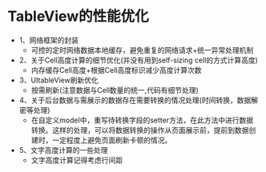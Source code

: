 # TableView的性能优化
- 1、网络框架的封装
    - 可控的定时网络数据本地缓存，避免重复的网络请求+统一异常处理机制
- 2、关于Cell高度计算的细节优化(并没有用到self-sizing cell的方式计算高度)
    - 内存缓存Cell高度+根据Cell高度标识减少高度计算次数
- 3、UItableView刷新优化
    - 按需刷新(注意数据与Cell数量的统一,代码有细节处理)
- 4、关于后台数据与需展示的数据存在需要转换的情况处理(时间转换，数据解密等处理)
    - 在自定义model中，重写待转换字段的setter方法，在此方法中进行数据转换。这样的处理，可以将数据转换的操作从页面展示前，提前到数据创建时，一定程度上避免页面刷新卡顿的情况。
- 5、文字高度计算的一些处理
    - 文字高度计算记得考虑行间距
